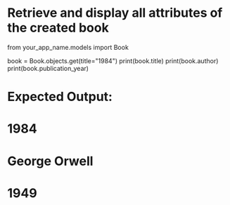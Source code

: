 # Retrieve and display all attributes of the created book
from your_app_name.models import Book

book = Book.objects.get(title="1984")
print(book.title)
print(book.author)
print(book.publication_year)

# Expected Output:
# 1984
# George Orwell
# 1949
